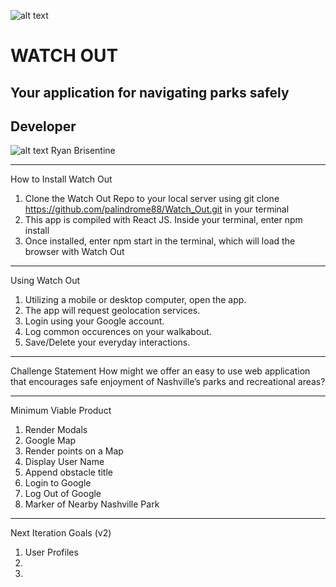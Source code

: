 ![alt text](http://d30y9cdsu7xlg0.cloudfront.net/png/43299-200.png) 
# WATCH OUT

## Your application for navigating parks safely




## Developer

![alt text](https://avatars1.githubusercontent.com/u/11411693?s=460&v=4)
Ryan Brisentine
________________________________________
How to Install Watch Out
1.	Clone the Watch Out Repo to your local server using git clone https://github.com/palindrome88/Watch_Out.git in your terminal
2.	This app is compiled with React JS. Inside your terminal, enter npm install
3.	Once installed, enter npm start in the terminal, which will load the browser with Watch Out
________________________________________
Using Watch Out
1.	Utilizing a mobile or desktop computer, open the app.
2.	The app will request geolocation services.
3.	Login using your Google account.
4.	Log common occurences on your walkabout.
5.	Save/Delete your everyday interactions.

________________________________________
Challenge Statement
How might we offer an easy to use web application that encourages safe enjoyment of Nashville’s parks and recreational areas?

________________________________________
Minimum Viable Product
1.	Render Modals
2.	Google Map
3.	Render points on a Map
4.	Display User Name
5.	Append obstacle title
6.	Login to Google
7.	Log Out of Google
8.	Marker of Nearby Nashville Park
________________________________________
Next Iteration Goals (v2)

1. User Profiles
2. 
3.
